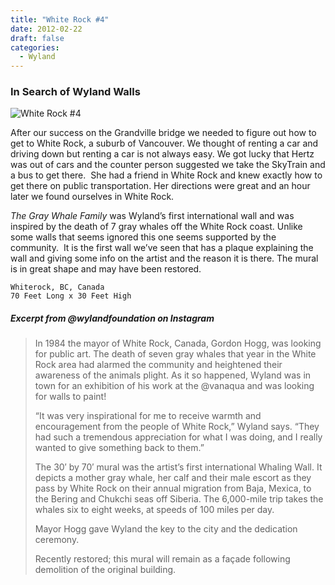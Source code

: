 ```yaml
---
title: "White Rock #4"
date: 2012-02-22
draft: false
categories:
  - Wyland
---
```

### In Search of Wyland Walls

![White Rock #4](../images/04_whiterock.jpg)

After our success on the Grandville bridge we needed to figure out how to get to White Rock, a suburb of Vancouver. We thought of renting a car and driving down but renting a car is not always easy. We got lucky that Hertz was out of cars and the counter person suggested we take the SkyTrain and a bus to get there.  She had a friend in White Rock and knew exactly how to get there on public transportation. Her directions were great and an hour later we found ourselves in White Rock.

_The Gray Whale Family_ was Wyland’s first international wall and was inspired by the death of 7 gray whales off the White Rock coast. Unlike some walls that seems ignored this one seems supported by the community.  It is the first wall we’ve seen that has a plaque explaining the wall and giving some info on the artist and the reason it is there. The mural is in great shape and may have been restored.

```
Whiterock, BC, Canada
70 Feet Long x 30 Feet High
```

##### Excerpt from @wylandfoundation on Instagram

>In 1984 the mayor of White Rock, Canada, Gordon Hogg, was looking for public art. The death of seven gray whales that year in the White Rock area had alarmed the community and heightened their awareness of the animals plight. As it so happened, Wyland was in town for an exhibition of his work at the @vanaqua and was looking for walls to paint!
>
>“It was very inspirational for me to receive warmth and encouragement from the people of White Rock,” Wyland says. “They had such a tremendous appreciation for what I was doing, and I really wanted to give something back to them.”
>
>The 30′ by 70′ mural was the artist’s first international Whaling Wall. It depicts a mother gray whale, her calf and their male escort as they pass by White Rock on their annual migration from Baja, Mexica, to the Bering and Chukchi seas off Siberia. The 6,000-mile trip takes the whales six to eight weeks, at speeds of 100 miles per day.
>
>Mayor Hogg gave Wyland the key to the city and the dedication ceremony.
>
>Recently restored; this mural will remain as a façade following demolition of the original building.